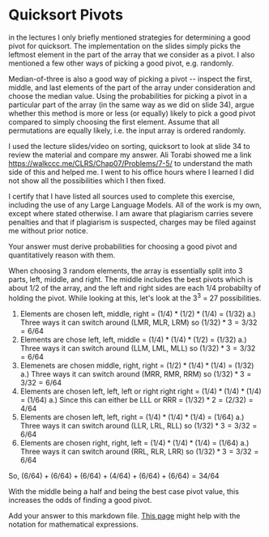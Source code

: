 # Quicksort Pivots

in the lectures I only briefly mentioned strategies for determining a good pivot
for quicksort. The implementation on the slides simply picks the leftmost
element in the part of the array that we consider as a pivot. I also mentioned a
few other ways of picking a good pivot, e.g. randomly.

Median-of-three is also a good way of picking a pivot -- inspect the first,
middle, and last elements of the part of the array under consideration and
choose the median value. Using the probabilities for picking a pivot in a
particular part of the array (in the same way as we did on slide 34), argue
whether this method is more or less (or equally) likely to pick a good pivot
compared to simply choosing the first element. Assume that all permutations are
equally likely, i.e. the input array is ordered randomly.

I used the lecture slides/video on sorting, quicksort to look at slide 34 to review the material and compare my answer. Ali Torabi showed me a link https://walkccc.me/CLRS/Chap07/Problems/7-5/ to understand the math side of this and helped me. I went to his office hours where I learned I did not show all the possibilities which I then fixed. 

I certify that I have listed all sources used to complete this exercise, including the use of any Large Language Models. All of the work is my own, except where stated otherwise. I am aware that plagiarism carries severe penalties and that if plagiarism is suspected, charges may be filed against me without prior notice.

Your answer must derive probabilities for choosing a good pivot and
quantitatively reason with them.

When choosing 3 random elements, the array is essentially split into 3 parts, left, middle, and right. The middle includes the best pivots which is about 1/2 of the array, and the left and right sides are each 1/4 probabilty of holding the pivot. While looking at this, let's look at the $3^3$ = 27 possibilities.
1. Elements are chosen left, middle, right = $(1/4) * (1/2) * (1/4)$ = $(1/32)$
   a.) Three ways it can switch around (LMR, MLR, LRM) so $(1/32) * 3 = 3/32 = 6/64$
2. Elements are chose left, left, middle = $(1/4) * (1/4) * (1/2)$ = $(1/32)$
   a.) Three ways it can switch around (LLM, LML, MLL) so $(1/32) * 3 = 3/32 = 6/64$
3. Elemenets are chosen middle, right, right = $(1/2) * (1/4) * (1/4)$ = $(1/32)$
   a.) Three ways it can switch around (MRR, RMR, RRM) so $(1/32) * 3 = 3/32 = 6/64$
4. Elements are chosen left, left, left or right right right = $(1/4) * (1/4) * (1/4)$ = $(1/64)$
   a.) Since this can either be LLL or RRR = $(1/32) * 2 = (2/32) = 4/64$
5. Elements are chosen left, left, right = $(1/4) * (1/4) * (1/4)$ = $(1/64)$
   a.) Three ways it can switch around (LLR, LRL, RLL) so $(1/32) * 3 = 3/32 = 6/64$
6. Elements are chosen right, right, left = $(1/4) * (1/4) * (1/4)$ = $(1/64)$
    a.) Three ways it can switch around (RRL, RLR, LRR) so $(1/32) * 3 = 3/32 = 6/64$

So, 
$(6/64) + (6/64) + (6/64) + (4/64) + (6/64) + (6/64) = 34/64$ 




With the middle being a half and being the best case pivot value, this increases the odds of finding a good pivot. 


Add your answer to this markdown file. [This
page](https://docs.github.com/en/get-started/writing-on-github/working-with-advanced-formatting/writing-mathematical-expressions)
might help with the notation for mathematical expressions.
